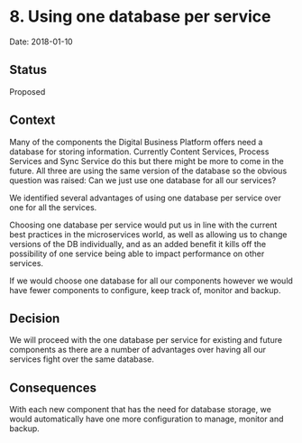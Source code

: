 # 8. Using one database per service

Date: 2018-01-10

## Status

Proposed

## Context

Many of the components the Digital Business Platform offers need a database for storing information.
Currently Content Services, Process Services and Sync Service do this but there might be more to come in the future. All three are using the same version of the database so the obvious question was raised: Can we just use one database for all our services?


We identified several advantages of using one database per service over one for all the services.

Choosing one database per service would put us in line with the current best practices in the microservices world, as well as allowing us to change versions of the DB individually, and as an added benefit it kills off the possibility of one service being able to impact performance on other services.

If we would choose one database for all our components however we would have fewer components to configure, keep track of, monitor and backup.

## Decision

We will proceed with the one database per service for existing and future components as there are a number of advantages over having all our services fight over the same database.

## Consequences

With each new component that has the need for database storage, we would automatically have one more configuration to manage, monitor and backup.
